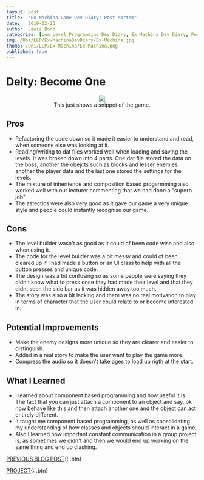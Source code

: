 ```yaml
---
layout: post
title:  "Ex-Machina Game Dev Diary: Post Mortem"
date:   2019-02-23
author: Lewis Bond
categories: [Low Level Programming Dev Diary, Ex-Machina Dev Diary, Post Mortem]
img: /Uni/LLP/Ex-MachinaDevDiary/Ex-Machina.jpg
thumb: /Uni/LLP/Ex-Machina/Ex-Machina.png
published: true
---
```


<!--more-->
# Deity: Become One

<center>
<figure>
    <a href="/assets/img/blog/Uni/LLP/Ex-MachinaDevDiary/DeityBO.gif"><img src="/assets/img/blog/Uni/LLP/Ex-MachinaDevDiary/DeityBO.gif"></a>
    <figcaption>This just shows a snippet of the game.</figcaption>
</figure>
</center>

## Pros
<ul>
    <li>Refactoring the code down so it made it easier to understand and read, when someone else was looking at it.</li>
    <li>Reading/writing to dat files worked well when loading and saving the levels. It was broken down into 4 parts. One dat file stored the data on the boss, another the obejcts such as blocks and lesser enemies, another the player data and the last one stored the settings for the levels.</li>
    <li>The mixture of inheritence and composition based progarmming also worked well with our lecturer commenting that we had done a "superb job".</li>
    <li>The astectics were also very good as it gave our game a very unique style and people could instantly recognise our game.</li>
</ul>

## Cons
<ul>
    <li>The level builder wasn't as good as it could of been code wise and also when using it.</li>
    <li>The code for the level builder was a bit messy and could of been cleared up if I had made a button or an UI class to help with all the button presses and unique code.</li>
    <li>The design was a bit confusing so as some people were saying they didn't know what to press once they had made their level and that they didnt seen the side bar as it was hidden away too much.</li>
    <li>The story was also a bit lacking and there was no real motivation to play in terms of character that the user could relate to or become interested in.</li>
</ul>

## Potential Improvements
<ul>
    <li>Make the enemy designs more unique so they are clearer and easier to distinguish.</li>
    <li>Added in a  real story to make the user want to play the game more.</li>
    <li>Compress the audio so it doesn't take ages to load up rigth at the start.</li>
</ul>

## What I Learned
<ul>
    <li>I learned about component based programming and how useful it is. The fact that you can just attach a component to an object and say, ok now behave like this and then attach another one and the object can act entirely different.</li>
    <li>It taught me component based programming, as well as consolidating my understanding of how classes and objects should interact in a game.</li>
    <li>Also I learned how important constant communication in a group project is, as sometimes we didn't and then we would end up working on the same thing and end up clashing.</li>
</ul>


[PREVIOUS BLOG POST](https://lbondi7.github.io/developer%20diary/low%20level%20programming%20dev%20diary/ex-machina%20dev%20diary/llp-dd-ExMachina-10){: .btn}

[PROJECT](https://lbondi7.github.io/projects/LLP-ex-machina/){: .btn}
